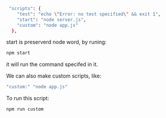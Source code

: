 ```bash
 "scripts": {
    "test": "echo \"Error: no test specified\" && exit 1",
    "start": "node server.js",
    "custom": "node app.js"
  },
```

start is preserverd node word,
by runing:

```bash
npm start
```

it will run the command specifed in it.

We can also make custom scripts, like:
```bash
"custom:" "node app.js"
```

To run this script:

```bash
npm run custom
```
